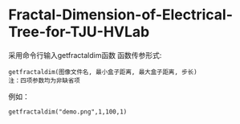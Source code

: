 # Fractal-Dimension-of-Electrical-Tree-for-TJU-HVLab

采用命令行输入getfractaldim函数
函数传参形式:

	getfractaldim(图像文件名, 最小盒子距离, 最大盒子距离, 步长)
	注：四项参数均为非缺省项
	
例如：
	
	getfractaldim("demo.png",1,100,1)
